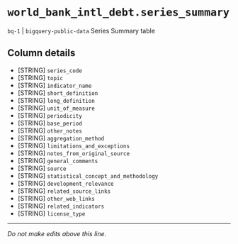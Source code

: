 # `world_bank_intl_debt.series_summary`
`bq-1` | `bigquery-public-data`
Series Summary table

## Column details
* [STRING]    `series_code`
* [STRING]    `topic`
* [STRING]    `indicator_name`
* [STRING]    `short_definition`
* [STRING]    `long_definition`
* [STRING]    `unit_of_measure`
* [STRING]    `periodicity`
* [STRING]    `base_period`
* [STRING]    `other_notes`
* [STRING]    `aggregation_method`
* [STRING]    `limitations_and_exceptions`
* [STRING]    `notes_from_original_source`
* [STRING]    `general_comments`
* [STRING]    `source`
* [STRING]    `statistical_concept_and_methodology`
* [STRING]    `development_relevance`
* [STRING]    `related_source_links`
* [STRING]    `other_web_links`
* [STRING]    `related_indicators`
* [STRING]    `license_type`

-------------------------------------------------------------------------------
*Do not make edits above this line.*
